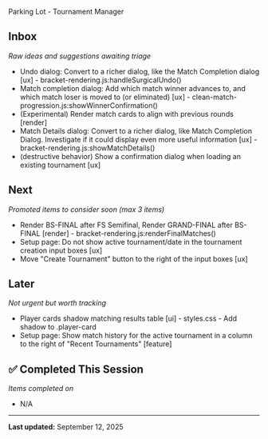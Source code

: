  Parking Lot - Tournament Manager

## Inbox
*Raw ideas and suggestions awaiting triage*
- Undo dialog: Convert to a richer dialog, like the Match Completion dialog [ux] - bracket-rendering.js:handleSurgicalUndo()
- Match completion dialog: Add which match winner advances to, and which match loser is moved to (or eliminated) [ux] - clean-match-progression.js:showWinnerConfirmation()
- (Experimental) Render match cards to align with previous rounds [render]
- Match Details dialog: Convert to a richer dialog, like Match Completion Dialog. Investigate if it could display even more useful information [ux] - bracket-rendering.js:showMatchDetails()
- (destructive behavior) Show a confirmation dialog when loading an existing tournament [ux]

## Next  
*Promoted items to consider soon (max 3 items)*
- Render BS-FINAL after FS Semifinal, Render GRAND-FINAL after BS-FINAL [render] - bracket-rendering.js:renderFinalMatches()
- Setup page: Do not show active tournament/date in the tournament creation input boxes [ux]
- Move "Create Tournament" button to the right of the input boxes [ux]

## Later
*Not urgent but worth tracking*
- Player cards shadow matching results table [ui] - styles.css - Add shadow to .player-card
- Setup page: Show match history for the active tournament in a column to the right of "Recent Tournaments" [feature]

## ✅ Completed This Session
*Items completed on <date>*
- N/A

---
**Last updated:** September 12, 2025
